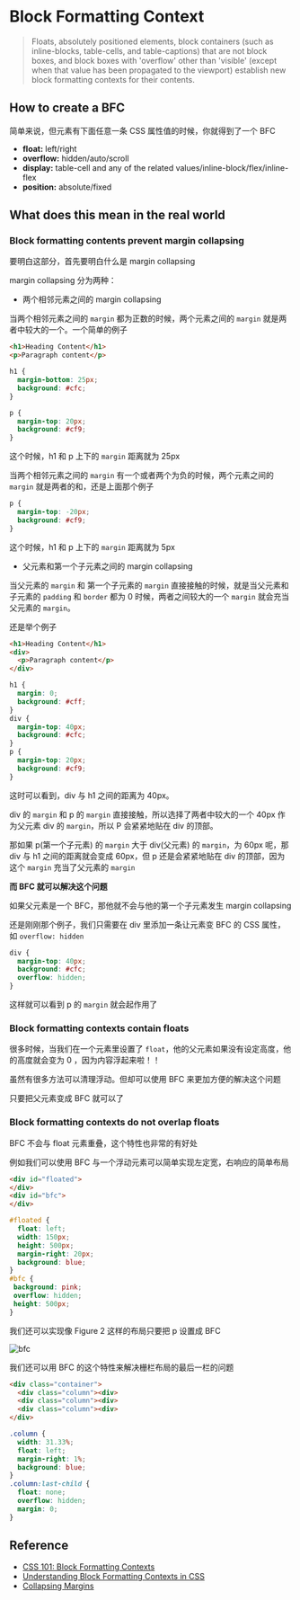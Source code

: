 # Block Formatting Context

> Floats, absolutely positioned elements, block containers (such as inline-blocks, table-cells, and table-captions) that are not block boxes, and block boxes with 'overflow' other than 'visible' (except when that value has been propagated to the viewport) establish new block formatting contexts for their contents.

## How to create a BFC

简单来说，但元素有下面任意一条 CSS 属性值的时候，你就得到了一个 BFC

- **float:** left/right
- **overflow:** hidden/auto/scroll
- **display:** table-cell and any of the related values/inline-block/flex/inline-flex
- **position:** absolute/fixed

## What does this mean in the real world

### Block formatting contents prevent margin collapsing

要明白这部分，首先要明白什么是 margin collapsing

margin collapsing 分为两种：

- 两个相邻元素之间的 margin collapsing

当两个相邻元素之间的 `margin` 都为正数的时候，两个元素之间的 `margin` 就是两者中较大的一个。一个简单的例子

```html
<h1>Heading Content</h1>
<p>Paragraph content</p>
```

```css
h1 {
  margin-bottom: 25px;
  background: #cfc;
}

p {
  margin-top: 20px;
  background: #cf9;
}
```

这个时候，h1 和 p 上下的 `margin` 距离就为 25px

当两个相邻元素之间的 `margin` 有一个或者两个为负的时候，两个元素之间的 `margin` 就是两者的和，还是上面那个例子

```css
p {
  margin-top: -20px;
  background: #cf9;
}
```

这个时候，h1 和 p 上下的 `margin` 距离就为 5px

- 父元素和第一个子元素之间的 margin collapsing

当父元素的 `margin` 和 第一个子元素的 `margin` 直接接触的时候，就是当父元素和子元素的 `padding` 和 `border` 都为 0 时候，两者之间较大的一个 `margin` 就会充当父元素的 `margin`。

还是举个例子

```html
<h1>Heading Content</h1>
<div>
  <p>Paragraph content</p>
</div>
```

```css
h1 {
  margin: 0;
  background: #cff;
}
div {
  margin-top: 40px;
  background: #cfc;
}
p {
  margin-top: 20px;
  background: #cf9;
}
```

这时可以看到，div 与 h1 之间的距离为 40px。

div 的 `margin` 和 p 的 `margin` 直接接触，所以选择了两者中较大的一个 40px 作为父元素 div 的 `margin`，所以 P 会紧紧地贴在 div 的顶部。

那如果 p(第一个子元素) 的 `margin` 大于 div(父元素) 的 `margin`，为 60px 呢，那 div 与 h1 之间的距离就会变成 60px，但 p 还是会紧紧地贴在 div 的顶部，因为这个 `margin` 充当了父元素的 `margin`

**而 BFC 就可以解决这个问题**

如果父元素是一个 BFC，那他就不会与他的第一个子元素发生 margin collapsing

还是刚刚那个例子，我们只需要在 div 里添加一条让元素变 BFC 的 CSS 属性，如 `overflow: hidden`

```css
div {
  margin-top: 40px;
  background: #cfc;
  overflow: hidden;
}
```

这样就可以看到 p 的 `margin` 就会起作用了

### Block formatting contexts contain floats

很多时候，当我们在一个元素里设置了 `float`，他的父元素如果没有设定高度，他的高度就会变为 0 ，因为内容浮起来啦！！

虽然有很多方法可以清理浮动。但却可以使用 BFC 来更加方便的解决这个问题

只要把父元素变成 BFC 就可以了

### Block formatting contexts do not overlap floats

BFC 不会与 float 元素重叠，这个特性也非常的有好处

例如我们可以使用 BFC 与一个浮动元素可以简单实现左定宽，右响应的简单布局

```html
<div id="floated">
</div>
<div id="bfc">
</div>
```

```css
#floated {
  float: left;
  width: 150px;
  height: 500px;
  margin-right: 20px;
  background: blue;
}
#bfc {
 background: pink;
 overflow: hidden;
 height: 500px;
}
```

我们还可以实现像 Figure 2 这样的布局只要把 p 设置成 BFC

![bfc](bfc.jpg)

我们还可以用 BFC 的这个特性来解决栅栏布局的最后一栏的问题

```html
<div class="container">
  <div class="column"><div>
  <div class="column"><div>
  <div class="column"><div>
</div>
```

```css
.column {
  width: 31.33%;
  float: left;
  margin-right: 1%;
  background: blue;
}
.column:last-child {
  float: none;
  overflow: hidden;
  margin: 0;
}
```

## Reference

- [CSS 101: Block Formatting Contexts](http://yuiblog.com/blog/2010/05/19/css-101-block-formatting-contexts/)
- [Understanding Block Formatting Contexts in CSS](http://www.sitepoint.com/understanding-block-formatting-contexts-in-css/)
- [Collapsing Margins](http://www.sitepoint.com/web-foundations/collapsing-margins/)
